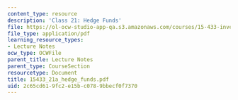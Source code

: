 ```yaml
---
content_type: resource
description: 'Class 21: Hedge Funds'
file: https://ol-ocw-studio-app-qa.s3.amazonaws.com/courses/15-433-investments-spring-2003/2c65cd619fc2e15bc0789bbecf0f7370_15433_21a_hedge_funds.pdf
file_type: application/pdf
learning_resource_types:
- Lecture Notes
ocw_type: OCWFile
parent_title: Lecture Notes
parent_type: CourseSection
resourcetype: Document
title: 15433_21a_hedge_funds.pdf
uid: 2c65cd61-9fc2-e15b-c078-9bbecf0f7370
---
```

